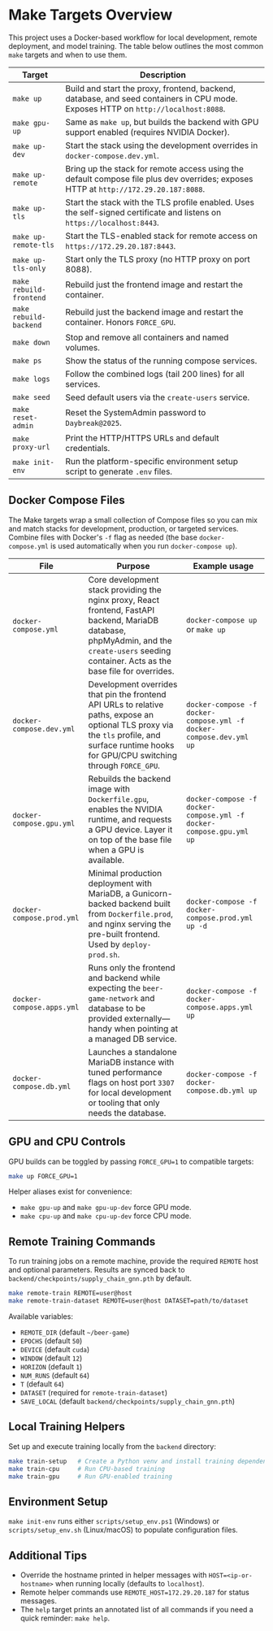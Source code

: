 # Make Targets Overview

This project uses a Docker-based workflow for local development, remote deployment, and
model training. The table below outlines the most common `make` targets and when to use
them.

| Target | Description |
| --- | --- |
| `make up` | Build and start the proxy, frontend, backend, database, and seed containers in CPU mode. Exposes HTTP on `http://localhost:8088`. |
| `make gpu-up` | Same as `make up`, but builds the backend with GPU support enabled (requires NVIDIA Docker). |
| `make up-dev` | Start the stack using the development overrides in `docker-compose.dev.yml`. |
| `make up-remote` | Bring up the stack for remote access using the default compose file plus dev overrides; exposes HTTP at `http://172.29.20.187:8088`. |
| `make up-tls` | Start the stack with the TLS profile enabled. Uses the self-signed certificate and listens on `https://localhost:8443`. |
| `make up-remote-tls` | Start the TLS-enabled stack for remote access on `https://172.29.20.187:8443`. |
| `make up-tls-only` | Start only the TLS proxy (no HTTP proxy on port 8088). |
| `make rebuild-frontend` | Rebuild just the frontend image and restart the container. |
| `make rebuild-backend` | Rebuild just the backend image and restart the container. Honors `FORCE_GPU`. |
| `make down` | Stop and remove all containers and named volumes. |
| `make ps` | Show the status of the running compose services. |
| `make logs` | Follow the combined logs (tail 200 lines) for all services. |
| `make seed` | Seed default users via the `create-users` service. |
| `make reset-admin` | Reset the SystemAdmin password to `Daybreak@2025`. |
| `make proxy-url` | Print the HTTP/HTTPS URLs and default credentials. |
| `make init-env` | Run the platform-specific environment setup script to generate `.env` files. |

## Docker Compose Files

The Make targets wrap a small collection of Compose files so you can mix and match stacks
for development, production, or targeted services. Combine files with Docker's `-f`
flag as needed (the base `docker-compose.yml` is used automatically when you run
`docker-compose up`).

| File | Purpose | Example usage |
| --- | --- | --- |
| `docker-compose.yml` | Core development stack providing the nginx proxy, React frontend, FastAPI backend, MariaDB database, phpMyAdmin, and the `create-users` seeding container. Acts as the base file for overrides. | `docker-compose up` or `make up` |
| `docker-compose.dev.yml` | Development overrides that pin the frontend API URLs to relative paths, expose an optional TLS proxy via the `tls` profile, and surface runtime hooks for GPU/CPU switching through `FORCE_GPU`. | `docker-compose -f docker-compose.yml -f docker-compose.dev.yml up` |
| `docker-compose.gpu.yml` | Rebuilds the backend image with `Dockerfile.gpu`, enables the NVIDIA runtime, and requests a GPU device. Layer it on top of the base file when a GPU is available. | `docker-compose -f docker-compose.yml -f docker-compose.gpu.yml up` |
| `docker-compose.prod.yml` | Minimal production deployment with MariaDB, a Gunicorn-backed backend built from `Dockerfile.prod`, and nginx serving the pre-built frontend. Used by `deploy-prod.sh`. | `docker-compose -f docker-compose.prod.yml up -d` |
| `docker-compose.apps.yml` | Runs only the frontend and backend while expecting the `beer-game-network` and database to be provided externally—handy when pointing at a managed DB service. | `docker-compose -f docker-compose.apps.yml up` |
| `docker-compose.db.yml` | Launches a standalone MariaDB instance with tuned performance flags on host port `3307` for local development or tooling that only needs the database. | `docker-compose -f docker-compose.db.yml up` |

## GPU and CPU Controls

GPU builds can be toggled by passing `FORCE_GPU=1` to compatible targets:

```bash
make up FORCE_GPU=1
```

Helper aliases exist for convenience:

- `make gpu-up` and `make gpu-up-dev` force GPU mode.
- `make cpu-up` and `make cpu-up-dev` force CPU mode.

## Remote Training Commands

To run training jobs on a remote machine, provide the required `REMOTE` host and optional
parameters. Results are synced back to `backend/checkpoints/supply_chain_gnn.pth` by
default.

```bash
make remote-train REMOTE=user@host
make remote-train-dataset REMOTE=user@host DATASET=path/to/dataset
```

Available variables:

- `REMOTE_DIR` (default `~/beer-game`)
- `EPOCHS` (default `50`)
- `DEVICE` (default `cuda`)
- `WINDOW` (default `12`)
- `HORIZON` (default `1`)
- `NUM_RUNS` (default `64`)
- `T` (default `64`)
- `DATASET` (required for `remote-train-dataset`)
- `SAVE_LOCAL` (default `backend/checkpoints/supply_chain_gnn.pth`)

## Local Training Helpers

Set up and execute training locally from the `backend` directory:

```bash
make train-setup   # Create a Python venv and install training dependencies
make train-cpu     # Run CPU-based training
make train-gpu     # Run GPU-enabled training
```

## Environment Setup

`make init-env` runs either `scripts/setup_env.ps1` (Windows) or `scripts/setup_env.sh`
(Linux/macOS) to populate configuration files.

## Additional Tips

- Override the hostname printed in helper messages with `HOST=<ip-or-hostname>` when
  running locally (defaults to `localhost`).
- Remote helper commands use `REMOTE_HOST=172.29.20.187` for status messages.
- The `help` target prints an annotated list of all commands if you need a quick
  reminder: `make help`.
